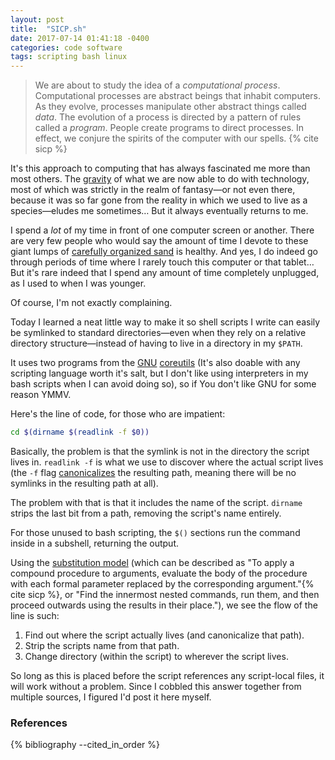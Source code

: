 ```yaml
---
layout: post
title:  "SICP.sh"
date: 2017-07-14 01:41:18 -0400
categories: code software
tags: scripting bash linux 
---
```


>We are about to study the idea of a *computational
>process*. Computational processes are abstract beings that inhabit
>computers. As they evolve, processes manipulate other abstract things
>called *data*. The evolution of a process is directed by a pattern of
>rules called a *program*. People create programs to direct
>processes. In effect, we conjure the spirits of the computer with our
>spells.
{% cite sicp %}

It's this approach to computing that has always fascinated me more
than most others. The [gravity][xkcdfut] of what we are now able to do
with technology, most of which was strictly in the realm of fantasy—or
not even there, because it was so far gone from the reality in which
we used to live as a species—eludes me sometimes… But it always
eventually returns to me.

I spend a *lot* of my time in front of one computer screen or
another. There are very few people who would say the amount of time I
devote to these giant lumps of [carefully organized sand][xkcdsand] is
healthy. And yes, I do indeed go through periods of time where I
rarely touch this computer or that tablet… But it's rare indeed that I
spend any amount of time completely unplugged, as I used to when I was
younger.

Of course, I'm not exactly complaining.

Today I learned a neat little way to make it so shell scripts I write
can easily be symlinked to standard directories—even when they rely on
a relative directory structure—instead of having to live in a
directory in my `$PATH`.

It uses two programs from the [GNU][gnu] [coreutils][coreutils] (It's
also doable with any scripting language worth it's salt, but I don't
like using interpreters in my bash scripts when I can avoid doing so),
so if You don't like GNU for some reason YMMV.

Here's the line of code, for those who are impatient:

~~~bash
cd $(dirname $(readlink -f $0))
~~~

Basically, the problem is that the symlink is not in the directory the
script lives in. `readlink -f` is what we use to discover where the
actual script lives (the `-f` flag [canonicalizes][canon] the
resulting path, meaning there will be no symlinks in the resulting
path at all).

The problem with that is that it includes the name of the
script. `dirname` strips the last bit from a path, removing the
script's name entirely.

For those unused to bash scripting, the `$()` sections run the command
inside in a subshell, returning the output. 

Using the [substitution model][sub] (which can be described as "To
apply a compound procedure to arguments, evaluate the body of the
procedure with each formal parameter replaced by the corresponding
argument."{% cite sicp %}, or "Find the innermost nested commands, run
them, and then proceed outwards using the results in their place."),
we see the flow of the line is such:

1. Find out where the script actually lives (and canonicalize that
   path).
2. Strip the scripts name from that path.
3. Change directory (within the script) to wherever the script lives.

So long as this is placed before the script references any
script-local files, it will work without a problem. Since I cobbled
this answer together from multiple sources, I figured I'd post it here
myself.

### References

{% bibliography --cited_in_order %}

[canon]: https://en.wikipedia.org/wiki/Canonicalization "One of my favorite quotes from Hackers is when they finally got someone using canonical in the canonical way."
[coreutils]: https://www.gnu.org/software/coreutils/coreutils.html "Coreutils are the standard library of bash shell scripting."
[gnu]: https://www.gnu.org/home.en.html "I don't understand people who don't like GNU."
[sub]: https://blog.jayway.com/2011/03/20/the-substitution-model-a-tool-for-understanding-recursion/ "This is another concept I kinda knew but more fully explored in SICP."
[xkcdfut]: https://xkcd.com/354/ "I don't think I'll ever stop loving what wonders we've been able to create."
[xkcdsand]: https://xkcd.com/1349/ "It's important to remember this, too. It's all math and logic, under the hood. And *lots* of sand."
